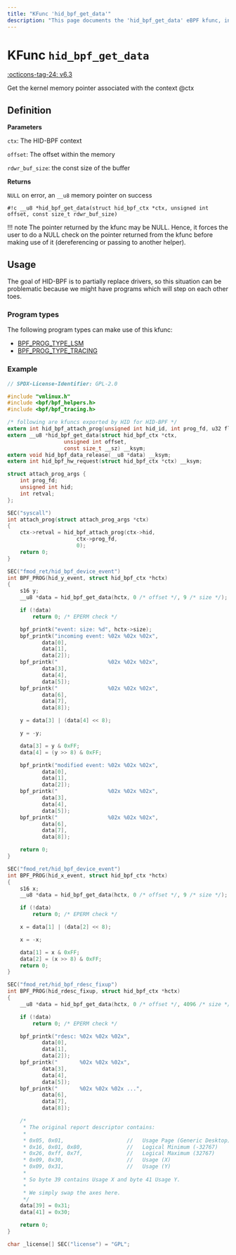 ```yaml
---
title: "KFunc 'hid_bpf_get_data'"
description: "This page documents the 'hid_bpf_get_data' eBPF kfunc, including its definition, usage, program types that can use it, and examples."
---
```

# KFunc `hid_bpf_get_data`

<!-- [FEATURE_TAG](hid_bpf_get_data) -->
[:octicons-tag-24: v6.3](https://github.com/torvalds/linux/commit/f5c27da4e3c8a2e42fb4f41a0c685debcb9af294)
<!-- [/FEATURE_TAG] -->

Get the kernel memory pointer associated with the context @ctx

## Definition

**Parameters**

`ctx`: The HID-BPF context

`offset`: The offset within the memory

`rdwr_buf_size`: the const size of the buffer

**Returns**

`NULL` on error, an `__u8` memory pointer on success

<!-- [KFUNC_DEF] -->
`#!c __u8 *hid_bpf_get_data(struct hid_bpf_ctx *ctx, unsigned int offset, const size_t rdwr_buf_size)`

!!! note
	The pointer returned by the kfunc may be NULL. Hence, it forces the user to do a NULL check on the pointer returned 
	from the kfunc before making use of it (dereferencing or passing to another helper).
<!-- [/KFUNC_DEF] -->

## Usage

The goal of HID-BPF is to partially replace drivers, so this situation can be problematic because we might have programs which will step on each other toes.

### Program types

The following program types can make use of this kfunc:

<!-- [KFUNC_PROG_REF] -->
- [BPF_PROG_TYPE_LSM](../program-type/BPF_PROG_TYPE_LSM.md)
- [BPF_PROG_TYPE_TRACING](../program-type/BPF_PROG_TYPE_TRACING.md)
<!-- [/KFUNC_PROG_REF] -->

### Example

```c
// SPDX-License-Identifier: GPL-2.0

#include "vmlinux.h"
#include <bpf/bpf_helpers.h>
#include <bpf/bpf_tracing.h>

/* following are kfuncs exported by HID for HID-BPF */
extern int hid_bpf_attach_prog(unsigned int hid_id, int prog_fd, u32 flags) __ksym;
extern __u8 *hid_bpf_get_data(struct hid_bpf_ctx *ctx,
			      unsigned int offset,
			      const size_t __sz) __ksym;
extern void hid_bpf_data_release(__u8 *data) __ksym;
extern int hid_bpf_hw_request(struct hid_bpf_ctx *ctx) __ksym;

struct attach_prog_args {
	int prog_fd;
	unsigned int hid;
	int retval;
};

SEC("syscall")
int attach_prog(struct attach_prog_args *ctx)
{
	ctx->retval = hid_bpf_attach_prog(ctx->hid,
					  ctx->prog_fd,
					  0);
	return 0;
}

SEC("fmod_ret/hid_bpf_device_event")
int BPF_PROG(hid_y_event, struct hid_bpf_ctx *hctx)
{
	s16 y;
	__u8 *data = hid_bpf_get_data(hctx, 0 /* offset */, 9 /* size */);

	if (!data)
		return 0; /* EPERM check */

	bpf_printk("event: size: %d", hctx->size);
	bpf_printk("incoming event: %02x %02x %02x",
		   data[0],
		   data[1],
		   data[2]);
	bpf_printk("                %02x %02x %02x",
		   data[3],
		   data[4],
		   data[5]);
	bpf_printk("                %02x %02x %02x",
		   data[6],
		   data[7],
		   data[8]);

	y = data[3] | (data[4] << 8);

	y = -y;

	data[3] = y & 0xFF;
	data[4] = (y >> 8) & 0xFF;

	bpf_printk("modified event: %02x %02x %02x",
		   data[0],
		   data[1],
		   data[2]);
	bpf_printk("                %02x %02x %02x",
		   data[3],
		   data[4],
		   data[5]);
	bpf_printk("                %02x %02x %02x",
		   data[6],
		   data[7],
		   data[8]);

	return 0;
}

SEC("fmod_ret/hid_bpf_device_event")
int BPF_PROG(hid_x_event, struct hid_bpf_ctx *hctx)
{
	s16 x;
	__u8 *data = hid_bpf_get_data(hctx, 0 /* offset */, 9 /* size */);

	if (!data)
		return 0; /* EPERM check */

	x = data[1] | (data[2] << 8);

	x = -x;

	data[1] = x & 0xFF;
	data[2] = (x >> 8) & 0xFF;
	return 0;
}

SEC("fmod_ret/hid_bpf_rdesc_fixup")
int BPF_PROG(hid_rdesc_fixup, struct hid_bpf_ctx *hctx)
{
	__u8 *data = hid_bpf_get_data(hctx, 0 /* offset */, 4096 /* size */);

	if (!data)
		return 0; /* EPERM check */

	bpf_printk("rdesc: %02x %02x %02x",
		   data[0],
		   data[1],
		   data[2]);
	bpf_printk("       %02x %02x %02x",
		   data[3],
		   data[4],
		   data[5]);
	bpf_printk("       %02x %02x %02x ...",
		   data[6],
		   data[7],
		   data[8]);

	/*
	 * The original report descriptor contains:
	 *
	 * 0x05, 0x01,                    //   Usage Page (Generic Desktop)      30
	 * 0x16, 0x01, 0x80,              //   Logical Minimum (-32767)          32
	 * 0x26, 0xff, 0x7f,              //   Logical Maximum (32767)           35
	 * 0x09, 0x30,                    //   Usage (X)                         38
	 * 0x09, 0x31,                    //   Usage (Y)                         40
	 *
	 * So byte 39 contains Usage X and byte 41 Usage Y.
	 *
	 * We simply swap the axes here.
	 */
	data[39] = 0x31;
	data[41] = 0x30;

	return 0;
}

char _license[] SEC("license") = "GPL";
```
